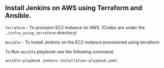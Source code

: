 ## Install Jenkins on AWS using Terraform and Ansible.

`Terraform` - To provision EC2 instance on AWS. (Codes are under the `./infra_using_terraform` directory)

`Ansible` - To Install Jenkins on the EC2 instance provisioned using terraform

 To Run `ansible` playbook use the following command:
 
 `
 ansible-playbook jenkins-installation-playbook.yaml
 `
 


